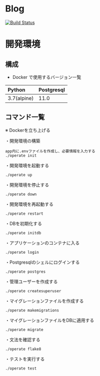 # Blog

[![Build Status](https://travis-ci.org/marush-in/blog.svg?branch=master)](https://travis-ci.org/marush-in/blog)

# 開発環境

## 構成

- Docker で使用するバージョン一覧

|Python|Postgresql|
|:-|:-|
|3.7(alpine)|11.0|

## コマンド一覧

※ Dockerを立ち上げる

・開発環境の構築
```
app内に.envファイルを作成し、必要情報を入力する
./operate init
```

・開発環境を起動する
```
./operate up
```

・開発環境を停止する
```
./operate down
```

・開発環境を再起動する
```
./operate restart
```

・DBを初期化する
```
./operate initdb
```

・アプリケーションのコンテナに入る
```
./operate login
```

・Postgresqlのシェルにログインする
```
./operate postgres
```

・管理ユーザーを作成する
```
./operate createsuperuser
```

・マイグレーションファイルを作成する
```
./operate makemigrations
```

・マイグレーションファイルをDBに適用する
```
./operate migrate
```

・文法を確認する
```
./operate flake8
```

・テストを実行する
```
./operate test
```
